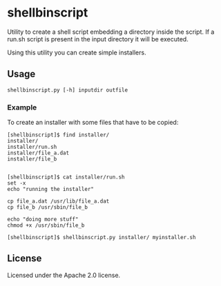 # shellbinscript

Utility to create a shell script embedding a directory inside the script.
If a run.sh script is present in the input directory it will be executed.

Using this utility you can create simple installers.

## Usage

```
shellbinscript.py [-h] inputdir outfile
```

### Example

To create an installer with some files that have to be copied:

```
[shellbinscript]$ find installer/
installer/
installer/run.sh
installer/file_a.dat
installer/file_b


[shellbinscript]$ cat installer/run.sh
set -x
echo "running the installer"

cp file_a.dat /usr/lib/file_a.dat
cp file_b /usr/sbin/file_b

echo "doing more stuff"
chmod +x /usr/sbin/file_b

[shellbinscript]$ shellbinscript.py installer/ myinstaller.sh
```

## License

Licensed under the Apache 2.0 license.
